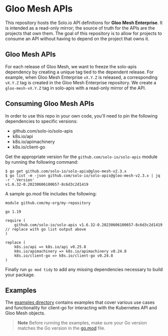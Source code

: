 # Gloo Mesh APIs
This repository hosts the Solo.io API definitions for **Gloo Mesh Enterprise**. It is intended as a read-only mirror;
the source of truth for the APIs are the projects that own them. The goal of this repository is to allow for projects to consume an API without having to depend on the project that owns it.

## Gloo Mesh APIs
For each release of Gloo Mesh, we want to freeze the solo-apis dependency by creating a unique tag tied to the dependent release. For example, when Gloo Mesh Enterprise `vX.Y.Z` is released, a corresponding `vX.Y.Z` tag is created in the Gloo Mesh Enterprise repository. We create a `gloo-mesh-vX.Y.Z` tag in solo-apis with a read-only mirror of the API.

## Consuming Gloo Mesh APIs
In order to use this repo in your own code, you'll need to pin the following dependencies to specific versions:

- github.com/solo-io/solo-apis
- k8s.io/api
- k8s.io/apimachinery
- k8s.io/client-go

Get the appropriate version for the `github.com/solo-io/solo-apis` module by running the following command:

```
$ go get github.com/solo-io/solo-apis@gloo-mesh-v2.3.x
$ go list -m -json github.com/solo-io/solo-apis@gloo-mesh-v2.3.x | jq -r '.Version'
v1.6.32-0.20230606100657-8c6d3c2d1419
```

A sample go.mod file includes the following:

```
module github.com/my-org/my-repository

go 1.19

require (
	github.com/solo-io/solo-apis v1.6.32-0.20230606100657-8c6d3c2d1419 // replace with go list output above
)

replace (
	k8s.io/api => k8s.io/api v0.25.8
	k8s.io/apimachinery => k8s.io/apimachinery v0.24.8
	k8s.io/client-go => k8s.io/client-go v0.24.8
)
```

Finally run `go mod tidy` to add any missing dependencies necessary to build your package.

## Examples
The [examples directory](./examples) contains examples that cover various use cases and functionality for client-go for
interacting with the Kubernetes API and Gloo Mesh objects.

> **Note**
> Before running the examples, make sure your Go version matches the Go version in the [go.mod](./go.mod) file.
